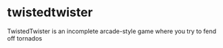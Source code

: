 twistedtwister
==============

TwistedTwister is an incomplete arcade-style game where you try to fend off tornados
